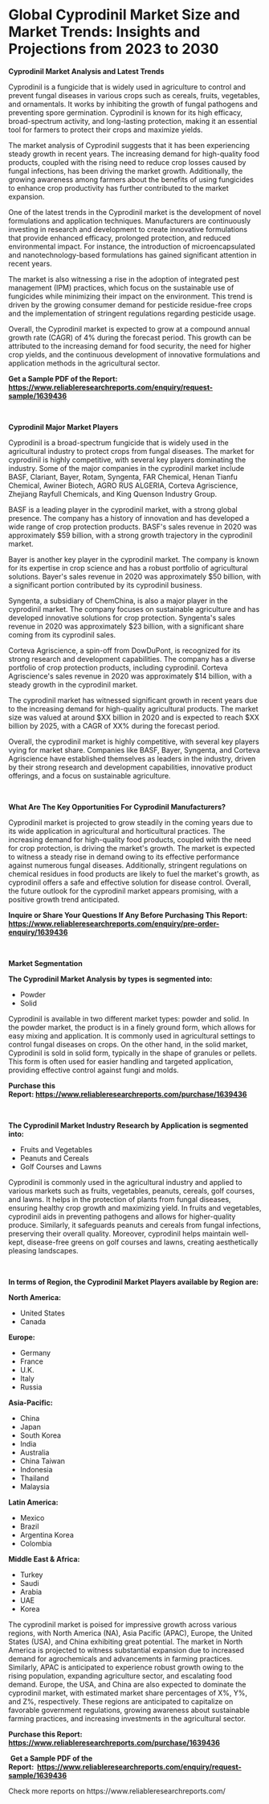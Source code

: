 <p><h1>Global Cyprodinil Market Size and Market Trends: Insights and Projections from 2023 to 2030</h1></p><p><strong>Cyprodinil Market Analysis and Latest Trends</strong></p>
<p><p>Cyprodinil is a fungicide that is widely used in agriculture to control and prevent fungal diseases in various crops such as cereals, fruits, vegetables, and ornamentals. It works by inhibiting the growth of fungal pathogens and preventing spore germination. Cyprodinil is known for its high efficacy, broad-spectrum activity, and long-lasting protection, making it an essential tool for farmers to protect their crops and maximize yields.</p><p>The market analysis of Cyprodinil suggests that it has been experiencing steady growth in recent years. The increasing demand for high-quality food products, coupled with the rising need to reduce crop losses caused by fungal infections, has been driving the market growth. Additionally, the growing awareness among farmers about the benefits of using fungicides to enhance crop productivity has further contributed to the market expansion.</p><p>One of the latest trends in the Cyprodinil market is the development of novel formulations and application techniques. Manufacturers are continuously investing in research and development to create innovative formulations that provide enhanced efficacy, prolonged protection, and reduced environmental impact. For instance, the introduction of microencapsulated and nanotechnology-based formulations has gained significant attention in recent years.</p><p>The market is also witnessing a rise in the adoption of integrated pest management (IPM) practices, which focus on the sustainable use of fungicides while minimizing their impact on the environment. This trend is driven by the growing consumer demand for pesticide residue-free crops and the implementation of stringent regulations regarding pesticide usage.</p><p>Overall, the Cyprodinil market is expected to grow at a compound annual growth rate (CAGR) of 4% during the forecast period. This growth can be attributed to the increasing demand for food security, the need for higher crop yields, and the continuous development of innovative formulations and application methods in the agricultural sector.</p></p>
<p><strong>Get a Sample PDF of the Report:&nbsp; <a href="https://www.reliableresearchreports.com/enquiry/request-sample/1639436">https://www.reliableresearchreports.com/enquiry/request-sample/1639436</a></strong></p>
<p>&nbsp;</p>
<p><strong>Cyprodinil Major Market Players</strong></p>
<p><p>Cyprodinil is a broad-spectrum fungicide that is widely used in the agricultural industry to protect crops from fungal diseases. The market for cyprodinil is highly competitive, with several key players dominating the industry. Some of the major companies in the cyprodinil market include BASF, Clariant, Bayer, Rotam, Syngenta, FAR Chemical, Henan Tianfu Chemical, Awiner Biotech, AGRO RUS ALGERIA, Corteva Agriscience, Zhejiang Rayfull Chemicals, and King Quenson Industry Group.</p><p>BASF is a leading player in the cyprodinil market, with a strong global presence. The company has a history of innovation and has developed a wide range of crop protection products. BASF's sales revenue in 2020 was approximately $59 billion, with a strong growth trajectory in the cyprodinil market.</p><p>Bayer is another key player in the cyprodinil market. The company is known for its expertise in crop science and has a robust portfolio of agricultural solutions. Bayer's sales revenue in 2020 was approximately $50 billion, with a significant portion contributed by its cyprodinil business.</p><p>Syngenta, a subsidiary of ChemChina, is also a major player in the cyprodinil market. The company focuses on sustainable agriculture and has developed innovative solutions for crop protection. Syngenta's sales revenue in 2020 was approximately $23 billion, with a significant share coming from its cyprodinil sales.</p><p>Corteva Agriscience, a spin-off from DowDuPont, is recognized for its strong research and development capabilities. The company has a diverse portfolio of crop protection products, including cyprodinil. Corteva Agriscience's sales revenue in 2020 was approximately $14 billion, with a steady growth in the cyprodinil market.</p><p>The cyprodinil market has witnessed significant growth in recent years due to the increasing demand for high-quality agricultural products. The market size was valued at around $XX billion in 2020 and is expected to reach $XX billion by 2025, with a CAGR of XX% during the forecast period.</p><p>Overall, the cyprodinil market is highly competitive, with several key players vying for market share. Companies like BASF, Bayer, Syngenta, and Corteva Agriscience have established themselves as leaders in the industry, driven by their strong research and development capabilities, innovative product offerings, and a focus on sustainable agriculture.</p></p>
<p>&nbsp;</p>
<p><strong>What Are The Key Opportunities For Cyprodinil Manufacturers?</strong></p>
<p><p>Cyprodinil market is projected to grow steadily in the coming years due to its wide application in agricultural and horticultural practices. The increasing demand for high-quality food products, coupled with the need for crop protection, is driving the market's growth. The market is expected to witness a steady rise in demand owing to its effective performance against numerous fungal diseases. Additionally, stringent regulations on chemical residues in food products are likely to fuel the market's growth, as cyprodinil offers a safe and effective solution for disease control. Overall, the future outlook for the cyprodinil market appears promising, with a positive growth trend anticipated.</p></p>
<p><strong>Inquire or Share Your Questions If Any Before Purchasing This Report: <a href="https://www.reliableresearchreports.com/enquiry/pre-order-enquiry/1639436">https://www.reliableresearchreports.com/enquiry/pre-order-enquiry/1639436</a></strong></p>
<p>&nbsp;</p>
<p><strong>Market Segmentation</strong></p>
<p><strong>The Cyprodinil Market Analysis by types is segmented into:</strong></p>
<p><ul><li>Powder</li><li>Solid</li></ul></p>
<p><p>Cyprodinil is available in two different market types: powder and solid. In the powder market, the product is in a finely ground form, which allows for easy mixing and application. It is commonly used in agricultural settings to control fungal diseases on crops. On the other hand, in the solid market, Cyprodinil is sold in solid form, typically in the shape of granules or pellets. This form is often used for easier handling and targeted application, providing effective control against fungi and molds.</p></p>
<p><strong>Purchase this Report:&nbsp;<a href="https://www.reliableresearchreports.com/purchase/1639436">https://www.reliableresearchreports.com/purchase/1639436</a></strong></p>
<p>&nbsp;</p>
<p><strong>The Cyprodinil Market Industry Research by Application is segmented into:</strong></p>
<p><ul><li>Fruits and Vegetables</li><li>Peanuts and Cereals</li><li>Golf Courses and Lawns</li></ul></p>
<p><p>Cyprodinil is commonly used in the agricultural industry and applied to various markets such as fruits, vegetables, peanuts, cereals, golf courses, and lawns. It helps in the protection of plants from fungal diseases, ensuring healthy crop growth and maximizing yield. In fruits and vegetables, cyprodinil aids in preventing pathogens and allows for higher-quality produce. Similarly, it safeguards peanuts and cereals from fungal infections, preserving their overall quality. Moreover, cyprodinil helps maintain well-kept, disease-free greens on golf courses and lawns, creating aesthetically pleasing landscapes.</p></p>
<p>&nbsp;</p>
<p><strong>In terms of Region, the Cyprodinil Market Players available by Region are:</strong></p>
<p>
    <p> <strong> North America: </strong>
        <ul>
            <li>United States</li>
            <li>Canada</li>
        </ul>
        </p> 
    <p> <strong> Europe: </strong>
        <ul>
            <li>Germany</li>
            <li>France</li>
            <li>U.K.</li>
            <li>Italy</li>
            <li>Russia</li>
        </ul>
        </p> 
    <p> <strong> Asia-Pacific: </strong>
        <ul>
            <li>China</li>
            <li>Japan</li>
            <li>South Korea</li>
            <li>India</li>
            <li>Australia</li>
            <li>China Taiwan</li>
            <li>Indonesia</li>
            <li>Thailand</li>
            <li>Malaysia</li>
        </ul>
        </p> 
    <p> <strong> Latin America: </strong>
        <ul>
            <li>Mexico</li>
            <li>Brazil</li>
            <li>Argentina Korea</li>
            <li>Colombia</li>
        </ul>
        </p> 
    <p> <strong> Middle East & Africa: </strong>
        <ul>
            <li>Turkey</li>
            <li>Saudi</li>
            <li>Arabia</li>
            <li>UAE</li>
            <li>Korea</li>
        </ul>
    </p>
    </p>
<p><p>The cyprodinil market is poised for impressive growth across various regions, with North America (NA), Asia Pacific (APAC), Europe, the United States (USA), and China exhibiting great potential. The market in North America is projected to witness substantial expansion due to increased demand for agrochemicals and advancements in farming practices. Similarly, APAC is anticipated to experience robust growth owing to the rising population, expanding agriculture sector, and escalating food demand. Europe, the USA, and China are also expected to dominate the cyprodinil market, with estimated market share percentages of X%, Y%, and Z%, respectively. These regions are anticipated to capitalize on favorable government regulations, growing awareness about sustainable farming practices, and increasing investments in the agricultural sector.</p></p>
<p><strong>Purchase this Report: <a href="https://www.reliableresearchreports.com/purchase/1639436">https://www.reliableresearchreports.com/purchase/1639436</a></strong></p>
<p>&nbsp;<strong>Get a Sample PDF of the Report:&nbsp;&nbsp;<a href="https://www.reliableresearchreports.com/enquiry/request-sample/1639436">https://www.reliableresearchreports.com/enquiry/request-sample/1639436</a></strong></p>
<p><strong></strong></p>
<p>Check more reports on https://www.reliableresearchreports.com/</p>